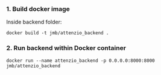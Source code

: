 ### 1. Build docker image

Inside backend folder:

```
docker build -t jmb/attenzio_backend .

```
### 2. Run backend within Docker container

```
docker run --name attenzio_backend -p 0.0.0.0:8000:8000 jmb/attenzio_backend
```

